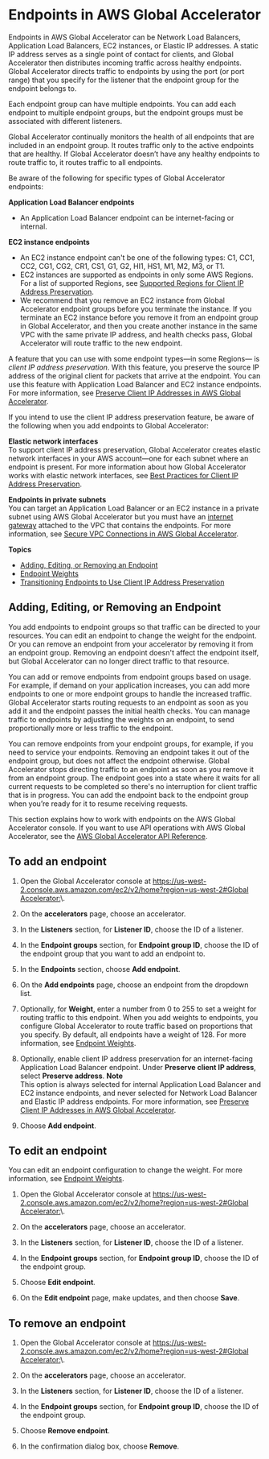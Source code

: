# Endpoints in AWS Global Accelerator<a name="about-endpoints"></a>

Endpoints in AWS Global Accelerator can be Network Load Balancers, Application Load Balancers, EC2 instances, or Elastic IP addresses\. A static IP address serves as a single point of contact for clients, and Global Accelerator then distributes incoming traffic across healthy endpoints\. Global Accelerator directs traffic to endpoints by using the port \(or port range\) that you specify for the listener that the endpoint group for the endpoint belongs to\. 

Each endpoint group can have multiple endpoints\. You can add each endpoint to multiple endpoint groups, but the endpoint groups must be associated with different listeners\.

Global Accelerator continually monitors the health of all endpoints that are included in an endpoint group\. It routes traffic only to the active endpoints that are healthy\. If Global Accelerator doesn’t have any healthy endpoints to route traffic to, it routes traffic to all endpoints\.

Be aware of the following for specific types of Global Accelerator endpoints:

**Application Load Balancer endpoints**  
+ An Application Load Balancer endpoint can be internet\-facing or internal\.

**EC2 instance endpoints**  
+ An EC2 instance endpoint can't be one of the following types: C1, CC1, CC2, CG1, CG2, CR1, CS1, G1, G2, HI1, HS1, M1, M2, M3, or T1\.
+ EC2 instances are supported as endpoints in only some AWS Regions\. For a list of supported Regions, see [ Supported Regions for Client IP Address Preservation](preserve-client-ip-address.regions.md)\.
+ We recommend that you remove an EC2 instance from Global Accelerator endpoint groups before you terminate the instance\. If you terminate an EC2 instance before you remove it from an endpoint group in Global Accelerator, and then you create another instance in the same VPC with the same private IP address, and health checks pass, Global Accelerator will route traffic to the new endpoint\. 

A feature that you can use with some endpoint types—in some Regions— is *client IP address preservation*\. With this feature, you preserve the source IP address of the original client for packets that arrive at the endpoint\. You can use this feature with Application Load Balancer and EC2 instance endpoints\. For more information, see [Preserve Client IP Addresses in AWS Global Accelerator](preserve-client-ip-address.md)\.

If you intend to use the client IP address preservation feature, be aware of the following when you add endpoints to Global Accelerator:

**Elastic network interfaces**  
To support client IP address preservation, Global Accelerator creates elastic network interfaces in your AWS account—one for each subnet where an endpoint is present\. For more information about how Global Accelerator works with elastic network interfaces, see [Best Practices for Client IP Address Preservation](best-practices-aga.md)\.

**Endpoints in private subnets**  
You can target an Application Load Balancer or an EC2 instance in a private subnet using AWS Global Accelerator but you must have an [internet gateway](https://docs.aws.amazon.com/vpc/latest/userguide/VPC_Internet_Gateway.html) attached to the VPC that contains the endpoints\. For more information, see [Secure VPC Connections in AWS Global Accelerator](secure-vpc-connections.md)\.

**Topics**
+ [Adding, Editing, or Removing an Endpoint](#about-endpoints-adding-endpoints)
+ [Endpoint Weights](about-endpoints-endpoint-weights.md)
+ [Transitioning Endpoints to Use Client IP Address Preservation](about-endpoints.transition-to-IP-preservation.md)

## Adding, Editing, or Removing an Endpoint<a name="about-endpoints-adding-endpoints"></a>

You add endpoints to endpoint groups so that traffic can be directed to your resources\. You can edit an endpoint to change the weight for the endpoint\. Or you can remove an endpoint from your accelerator by removing it from an endpoint group\. Removing an endpoint doesn't affect the endpoint itself, but Global Accelerator can no longer direct traffic to that resource\.

You can add or remove endpoints from endpoint groups based on usage\. For example, if demand on your application increases, you can add more endpoints to one or more endpoint groups to handle the increased traffic\. Global Accelerator starts routing requests to an endpoint as soon as you add it and the endpoint passes the initial health checks\. You can manage traffic to endpoints by adjusting the weights on an endpoint, to send proportionally more or less traffic to the endpoint\.

You can remove endpoints from your endpoint groups, for example, if you need to service your endpoints\. Removing an endpoint takes it out of the endpoint group, but does not affect the endpoint otherwise\. Global Accelerator stops directing traffic to an endpoint as soon as you remove it from an endpoint group\. The endpoint goes into a state where it waits for all current requests to be completed so there's no interruption for client traffic that is in progress\. You can add the endpoint back to the endpoint group when you’re ready for it to resume receiving requests\.

This section explains how to work with endpoints on the AWS Global Accelerator console\. If you want to use API operations with AWS Global Accelerator, see the [ AWS Global Accelerator API Reference](https://docs.aws.amazon.com/global-accelerator/latest/api/Welcome.html)\.

## To add an endpoint

1. Open the Global Accelerator console at [ https://us\-west\-2\.console\.aws\.amazon\.com/ec2/v2/home?region=us\-west\-2\#Global Accelerator:](https://us-west-2.console.aws.amazon.com/ec2/v2/home?region=us-west-2#GlobalAccelerator:)\. 

1. On the **accelerators** page, choose an accelerator\.

1. In the **Listeners** section, for **Listener ID**, choose the ID of a listener\.

1. In the **Endpoint groups** section, for **Endpoint group ID**, choose the ID of the endpoint group that you want to add an endpoint to\.

1. In the **Endpoints** section, choose **Add endpoint**\.

1. On the **Add endpoints** page, choose an endpoint from the dropdown list\.

1. Optionally, for **Weight**, enter a number from 0 to 255 to set a weight for routing traffic to this endpoint\. When you add weights to endpoints, you configure Global Accelerator to route traffic based on proportions that you specify\. By default, all endpoints have a weight of 128\. For more information, see [Endpoint Weights](about-endpoints-endpoint-weights.md)\.

1. Optionally, enable client IP address preservation for an internet\-facing Application Load Balancer endpoint\. Under **Preserve client IP address**, select **Preserve address**\. 
**Note**  
This option is always selected for internal Application Load Balancer and EC2 instance endpoints, and never selected for Network Load Balancer and Elastic IP address endpoints\. For more information, see [Preserve Client IP Addresses in AWS Global Accelerator](preserve-client-ip-address.md)\.

1. Choose **Add endpoint**\.

## To edit an endpoint

You can edit an endpoint configuration to change the weight\. For more information, see [Endpoint Weights](about-endpoints-endpoint-weights.md)\.

1. Open the Global Accelerator console at [ https://us\-west\-2\.console\.aws\.amazon\.com/ec2/v2/home?region=us\-west\-2\#Global Accelerator:](https://us-west-2.console.aws.amazon.com/ec2/v2/home?region=us-west-2#GlobalAccelerator:)\. 

1. On the **accelerators** page, choose an accelerator\.

1. In the **Listeners** section, for **Listener ID**, choose the ID of a listener\.

1. In the **Endpoint groups** section, for **Endpoint group ID**, choose the ID of the endpoint group\.

1. Choose **Edit endpoint**\.

1. On the **Edit endpoint** page, make updates, and then choose **Save**\.

## To remove an endpoint

1. Open the Global Accelerator console at [ https://us\-west\-2\.console\.aws\.amazon\.com/ec2/v2/home?region=us\-west\-2\#Global Accelerator:](https://us-west-2.console.aws.amazon.com/ec2/v2/home?region=us-west-2#GlobalAccelerator:)\. 

1. On the **accelerators** page, choose an accelerator\.

1. In the **Listeners** section, for **Listener ID**, choose the ID of a listener\.

1. In the **Endpoint groups** section, for **Endpoint group ID**, choose the ID of the endpoint group\.

1. Choose **Remove endpoint**\.

1. In the confirmation dialog box, choose **Remove**\.